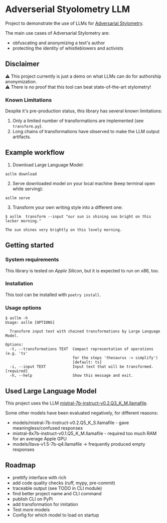 # Adverserial Styolometry LLM

Project to demonstrate the use of LLMs for [Adversarial Stylometry](https://en.wikipedia.org/wiki/Adversarial_stylometry).

The main use cases of Adversarial Stylometry are:

* obfuscating and anonymizing a text's author
* protecting the identity of whistleblowers and activists

## Disclaimer

⚠️ This project currently is just a demo on what LLMs can do for authorship anonymization.<br>
⚠️ There is no proof that this tool can beat state-of-the-art stylometry!

### Known Limitations

Despite it's pre-production status, this library has several known limitations:

1. Only a limited number of transformations are implemented (see `transform.py`).
2. Long chains of transformations have observed to make the LLM output artifacts.

## Example workflow

1. Download Large Language Model:

```
asllm download
```

2. Serve downloaded model on your local machine (keep terminal open while serving):

```
asllm serve
```

3. Transform your own writing style into a different one:

```
$ asllm  transform --input "our sun is shining soo bright on this lecker morning."

The sun shines very brightly on this lovely morning.
```

## Getting started
### System requirements

This library is tested on *Apple Silicon*, but it is expected to run on x86, too.

### Installation

This tool can be installed with `poetry install`.

### Usage options

```
$ asllm -h
Usage: asllm [OPTIONS]

  Transform input text with chained transformations by Large Language Model.

Options:
  -t, --transformations TEXT  Compact representation of operations (e.g. 'ts'
                              for the steps 'thesaurus -> simplify')
                              [default: ts]
  -i, --input TEXT            Input text that will be transformed.  [required]
  -h, --help                  Show this message and exit.
```

## Used Large Language Model

This project uses the LLM [mistral-7b-instruct-v0.2.Q3_K_M.llamafile](https://huggingface.co/jartine/Mistral-7B-Instruct-v0.2-llamafile).

Some other models have been evaluated negatively, for different reasons:
* models/mistral-7b-instruct-v0.2.Q5_K_S.llamafile - gave meaningless/confused responses
* mixtral-8x7b-instruct-v0.1.Q5_K_M.llamafile - required too much RAM for an average Apple GPU
* models/llava-v1.5-7b-q4.llamafile -> frequently produced empty responses

## Roadmap
* prettify interface with rich
* add code quality checks (ruff, mypy, pre-commit)
* traceable output (see TODO in CLI module)
* find better project name and CLI command
* publish CLI on PyPi
* add transformation for imitation
* Test more models
* Config for which model to load on startup
